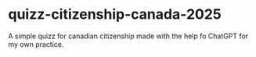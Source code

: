 # quizz-citizenship-canada-2025
A simple quizz for canadian citizenship made with the help fo ChatGPT for my own practice.
